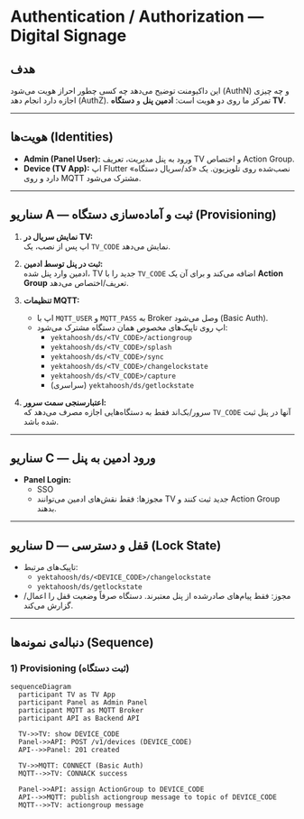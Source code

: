 # Authentication / Authorization — Digital Signage

## هدف
این داکیومنت توضیح می‌دهد چه کسی چطور احراز هویت می‌شود (AuthN) و چه چیزی اجازه دارد انجام دهد (AuthZ). تمرکز ما روی دو هویت است: **ادمین پنل** و **دستگاه TV**.

---

## هویت‌ها (Identities)
- **Admin (Panel User):** ورود به پنل مدیریت، تعریف TV و اختصاص Action Group.
- **Device (TV App):** اپ Flutter نصب‌شده روی تلویزیون. یک «کد/سریال دستگاه» دارد و روی MQTT مشترک می‌شود.

---

## سناریو A — ثبت و آماده‌سازی دستگاه (Provisioning)
1) **نمایش سریال در TV:**  
   اپ پس از نصب، یک `TV_CODE` نمایش می‌دهد.

2) **ثبت در پنل توسط ادمین:**  
   ادمین وارد پنل شده، TV جدید را با `TV_CODE` اضافه می‌کند و برای آن یک **Action Group** تعریف/اختصاص می‌دهد.

3) **تنظیمات MQTT:**  
   - اپ با `MQTT_USER` و `MQTT_PASS` به Broker وصل می‌شود (Basic Auth).  
   - اپ روی تاپیک‌های مخصوص همان دستگاه مشترک می‌شود:  
     - `yektahoosh/ds/<TV_CODE>/actiongroup`  
     - `yektahoosh/ds/<TV_CODE>/splash`  
     - `yektahoosh/ds/<TV_CODE>/sync`  
     - `yektahoosh/ds/<TV_CODE>/changelockstate`  
     - `yektahoosh/ds/<TV_CODE>/capture`  
     - (سراسری) `yektahoosh/ds/getlockstate`

4) **اعتبارسنجی سمت سرور:**  
   سرور/بک‌اند فقط به دستگاه‌هایی اجازه مصرف می‌دهد که `TV_CODE` آنها در پنل ثبت شده باشد.

---


## سناریو C — ورود ادمین به پنل
- **Panel Login:**  
  - SSO  
  - مجوزها: فقط نقش‌های ادمین می‌توانند TV جدید ثبت کنند و Action Group بدهند.

---

## سناریو D — قفل و دسترسی (Lock State)
- تاپیک‌های مرتبط:  
  - `yektahoosh/ds/<DEVICE_CODE>/changelockstate`  
  - `yektahoosh/ds/getlockstate`
- مجوز: فقط پیام‌های صادرشده از پنل معتبرند. دستگاه صرفاً وضعیت قفل را اعمال/گزارش می‌کند.

---

## دنباله‌ی نمونه‌ها (Sequence)

### 1) Provisioning (ثبت دستگاه)
```mermaid
sequenceDiagram
  participant TV as TV App
  participant Panel as Admin Panel
  participant MQTT as MQTT Broker
  participant API as Backend API

  TV->>TV: show DEVICE_CODE
  Panel->>API: POST /v1/devices (DEVICE_CODE)
  API-->>Panel: 201 created

  TV->>MQTT: CONNECT (Basic Auth)
  MQTT-->>TV: CONNACK success

  Panel->>API: assign ActionGroup to DEVICE_CODE
  API-->>MQTT: publish actiongroup message to topic of DEVICE_CODE
  MQTT-->>TV: actiongroup message
